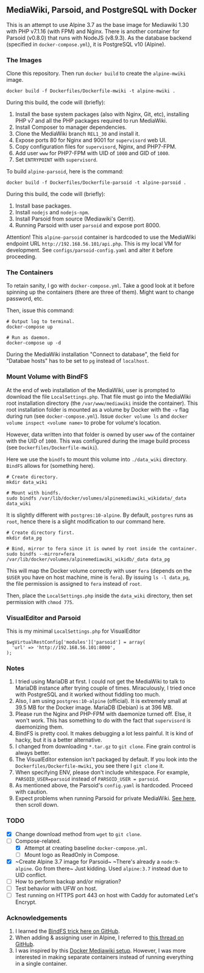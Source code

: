 ## MediaWiki, Parsoid, and PostgreSQL with Docker

This is an attempt to use Alpine 3.7 as the base image for Mediawiki 1.30 with PHP v7.1.16 (with FPM) and Nginx. There is another container for Parsoid (v0.8.0) that runs with NodeJS (v8.9.3). As the database backend (specified in `docker-compose.yml`), it is PostgreSQL v10 (Alpine).

### The Images

Clone this repository. Then run `docker build` to create the `alpine-mwiki` image.

```
docker build -f Dockerfiles/Dockerfile-mwiki -t alpine-mwiki .
```

During this build, the code will (briefly):

1. Install the base system packages (also with Nginx, Git, etc), installing PHP v7 and all the PHP packages required to run MediaWiki.
2. Install Composer to manager dependencies.
3. Clone the MediaWiki branch `REL1_30` and install it.
4. Expose ports 80 for Nginx and 9001 for `supervisord` web UI.
5. Copy configuration files for `supervisord`, Nginx, and PHP7-FPM.
6. Add user `www` for PHP7-FPM with UID of `1000` and GID of `1000`.
7. Set `ENTRYPOINT` with `supervisord`.

To build `alpine-parsoid`, here is the command:

```
docker build -f Dockerfiles/Dockerfile-parsoid -t alpine-parsoid .
```

During this build, the code will (briefly):

1. Install base packages.
2. Install `nodejs` and `nodejs-npm`.
3. Install Parsoid from source (Mediawiki's Gerrit).
4. Running Parsoid with user `parsoid` and expose port 8000.

Attention! This `alpine-parsoid` container is hardcoded to use the MediaWiki endpoint URL `http://192.168.56.101/api.php`. This is my local VM for development. See `configs/parsoid-config.yaml` and alter it before proceeding.

### The Containers

To retain sanity, I go with `docker-compose.yml`. Take a good look at it before spinning up the containers (there are three of them). Might want to change password, etc.

Then, issue this command:

```
# Output log to terminal.
docker-compose up

# Run as daemon.
docker-compose up -d
```

During the MediaWiki installation "Connect to database", the field for "Databae hosts" has to be set to `pg` instead of `localhost`.

### Mount Volume with BindFS

At the end of web installation of the MediaWiki, user is prompted to download the file `LocalSettings.php`. That file must go into the MediaWiki root installation directory (the `/var/www/mediawiki` inside the container). This root installation folder is mounted as a volume by Docker with the `-v` flag during run (see `docker-compose.yml`). Issue `docker volume ls` and `docker volume inspect <volume name>` to probe for volume's location.

However, data written into that folder is owned by user `www` of the container with the UID of `1000`. This was configured during the  image build process (see `Dockerfiles/Dockerfile-mwiki`).

Here we use the `bindfs` to mount this volume into `./data_wiki` directory. `BindFS` allows for (something here).

```
# Create directory.
mkdir data_wiki

# Mount with bindfs.
sudo bindfs /var/lib/docker/volumes/alpinemediawiki_wikidata/_data data_wiki
```

It is slightly different with `postgres:10-alpine`. By default, `postgres` runs as `root`, hence there is a slight modification to our command here.

```
# Create directory first.
mkdir data_pg

# Bind, mirror to fera since it is owned by root inside the container.
sudo bindfs --mirror=fera /var/lib/docker/volumes/alpinemediawiki_wikidb/_data data_pg
```

This will map the Docker volume correctly with user `fera` (depends on the `$USER` you have on host machine, mine is `fera`). By issuing `ls -l data_pg`, the file permission is assigned to `fera` instead of `root`.

Then, place the `LocalSettings.php` inside the `data_wiki` directory, then set permission with `chmod 775`.

### VisualEditor and Parsoid

This is my minimal `LocalSettings.php` for VisualEditor

```
$wgVirtualRestConfig['modules']['parsoid'] = array(
  'url' => 'http://192.168.56.101:8000',
);
```

### Notes

1. I tried using MariaDB at first. I could not get the MediaWiki to talk to MariaDB instance after trying couple of times. Miraculously, I tried once with PostgreSQL and it worked without fiddling too much.
2. Also, I am using `postgres:10-alpine` (official). It is extremely small at 39.5 MB for the Docker image. MariaDB (Debian) is at 396 MB.
3. Please run the Nginx and PHP-FPM with daemonize turned off. Else, it won't work. This has something to do with the fact that `supervisord` is daemonizing them.
4. BindFS is pretty cool. It makes debugging a lot less painful. It is kind of hacky, but it is a better alternative.
5. I changed from downloading `*.tar.gz` to `git clone`. Fine grain control is always better.
6. The VisualEditor extension isn't packaged by default. If you look into the `Dockerfiles/Dockerfile-mwiki`, you see there I `git clone` it.
7. When specifying ENV, please don't include whitespace. For example, `PARSOID_USER=parsoid` instead of `PARSOID_USER = parsoid`.
8. As mentioned above, the Parsoid's `config.yaml` is hardcoded. Proceed with caution.
9. Expect problems when running Parsoid for private MediaWiki. [See here](https://www.mediawiki.org/wiki/Extension:VisualEditor), then scroll down.

### TODO

- [X] Change download method from `wget` to `git clone`.
- [ ] Compose-related.
    - [X] Attempt at creating baseline `docker-compose.yml`.
    - [ ] Mount logo as ReadOnly in Compose.
- [X] ~Create Alpine 3.7 image for Parsoid~ ~There's already a `node:9-alpine`. Go from there~ Just kidding. Used `alpine:3.7` instead due to UID conflict.
- [ ] How to perform backup and/or migration?
- [ ] Test behavior with UFW on host.
- [ ] Test running on HTTPS port 443 on host with Caddy for automated Let's Encrypt.

### Acknowledgements

1. I learned the [BindFS trick here on GitHub](https://github.com/moby/moby/issues/26872).
2. When adding & assigning user in Alpine, I referred to [this thread on GitHub](https://github.com/mhart/alpine-node/issues/48).
3. I was inspired by this [Docker Mediawiki setup](https://github.com/kristophjunge/docker-mediawiki). However, I was more interested in making separate containers instead of running everything in a single container.